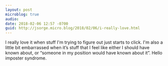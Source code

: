 ```yaml
---
layout: post
microblog: true
audio: 
date: 2018-02-06 12:57 -0700
guid: http://jsorge.micro.blog/2018/02/06/i-really-love.html
---
```

I really love it when stuff I'm trying to figure out just starts to click. I'm also a little bit embarrassed when it’s stuff that I feel like either I should have known about, or “someone in my position would have known about it”. Hello imposter syndrome.
